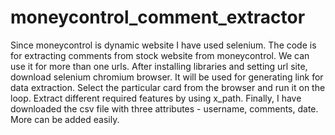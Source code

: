 # moneycontrol_comment_extractor
Since moneycontrol is dynamic website I have used selenium. The code is for extracting comments from stock website from moneycontrol. 
We can use it for more than one urls. 
After installing libraries and setting url site, download selenium chromium browser.
It will be used for generating link for data extraction. 
Select the particular card from the browser and run it on the loop. Extract different required features by using x_path.
Finally, I have downloaded the csv file with three attributes - username, comments, date. More can be added easily.
